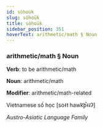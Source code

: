 ```yaml
---
id: söhoük
slug: söhoük
title: söhoük
sidebar_position: 351
hoverText: arithmetic/math § Noun
---
```


### arithmetic/math § Noun

**Verb**: to be arithmetic/math

**Noun**: arithmetic/math

**Modifier**: arithmetic/math-related

Vietnamese số học [so˧˦ hawk͡p̚˧˨ʔ]

*Austro-Asiatic Language Family*